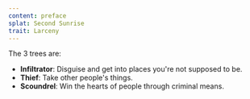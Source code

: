 ```yaml
---
content: preface
splat: Second Sunrise
trait: Larceny
---
```


The 3 trees are:

* **Infiltrator**: Disguise and get into places you're not supposed to be.
* **Thief**: Take other people's things.
* **Scoundrel**: Win the hearts of people through criminal means.
